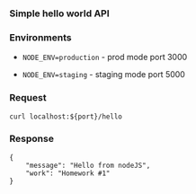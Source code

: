 ### Simple hello world API

### Environments 
* `NODE_ENV=production` - prod mode port 3000

* `NODE_ENV=staging` - staging mode port 5000

### Request

`curl localhost:${port}/hello`

### Response
```
{
	"message": "Hello from nodeJS",
	"work": "Homework #1"
}
```
